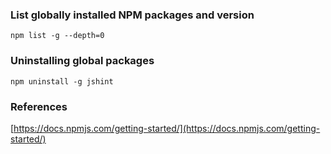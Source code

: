 ### List globally installed NPM packages and version
```
npm list -g --depth=0
```

### Uninstalling global packages
```
npm uninstall -g jshint
```

### References
[https://docs.npmjs.com/getting-started/](https://docs.npmjs.com/getting-started/)